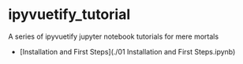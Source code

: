 # ipyvuetify_tutorial

A series of ipyvuetify jupyter notebook tutorials for mere mortals

* [Installation and First Steps](./01 Installation and First Steps.ipynb)
